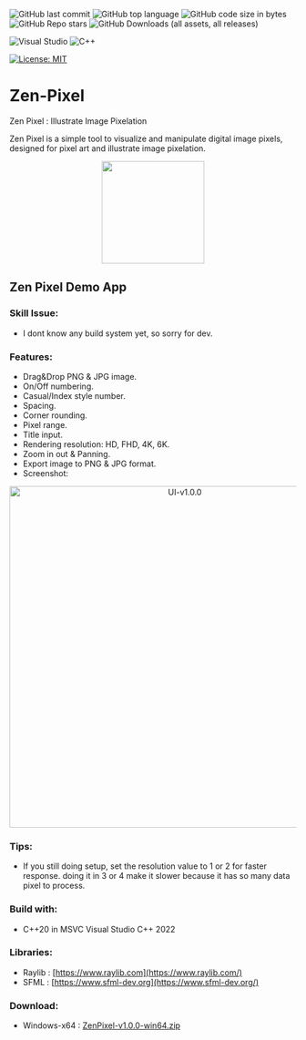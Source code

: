 ![GitHub last commit](https://img.shields.io/github/last-commit/UFTHaq/Zen-Pixel?style=for-the-badge)
![GitHub top language](https://img.shields.io/github/languages/top/UFTHaq/Zen-Pixel?logo=cpp&style=for-the-badge)
![GitHub code size in bytes](https://img.shields.io/github/languages/code-size/UFTHaq/Zen-Pixel?style=for-the-badge)
![GitHub Repo stars](https://img.shields.io/github/stars/UFTHaq/Zen-Pixel?color=red&style=for-the-badge)
![GitHub Downloads (all assets, all releases)](https://img.shields.io/github/downloads/UFTHaq/Zen-Pixel/total?style=for-the-badge)

![Visual Studio](https://img.shields.io/badge/Visual%20Studio-5C2D91.svg?style=for-the-badge&logo=visual-studio&logoColor=white)
![C++](https://img.shields.io/badge/c++-%2300599C.svg?style=for-the-badge&logo=c%2B%2B&logoColor=white)

[![License: MIT](https://img.shields.io/badge/License-MIT-black.svg?style=for-the-badge)](https://opensource.org/licenses/MIT)

# Zen-Pixel
Zen Pixel : Illustrate Image Pixelation

Zen Pixel is a simple tool to visualize and manipulate digital image pixels, designed for pixel art and illustrate image pixelation.

<div align="center">
  <img src="https://github.com/user-attachments/assets/1e35a476-31ae-4c60-b80d-7cd21cff0aa4" width=180/>
</div>

## Zen Pixel Demo App

### Skill Issue:
- I dont know any build system yet, so sorry for dev.

### Features:
- Drag&Drop PNG & JPG image.
- On/Off numbering.
- Casual/Index style number.
- Spacing.
- Corner rounding.
- Pixel range.
- Title input.
- Rendering resolution: HD, FHD, 4K, 6K.
- Zoom in out & Panning.
- Export image to PNG & JPG format.
- Screenshot:
<div align="center">
  <img alt="UI-v1.0.0" src="https://github.com/user-attachments/assets/50f8b394-934b-4ffd-ab8b-237cea6324ad" width="600"/>
</div>


### Tips:
- If you still doing setup, set the resolution value to 1 or 2 for faster response. doing it in 3 or 4 make it slower because it has so many data pixel to process.

### Build with:
- C++20 in MSVC Visual Studio C++ 2022

### Libraries:
- Raylib : [https://www.raylib.com](https://www.raylib.com/)
- SFML : [https://www.sfml-dev.org](https://www.sfml-dev.org/)

### Download:
- Windows-x64 : [ZenPixel-v1.0.0-win64.zip](https://github.com/UFTHaq/Zen-Pixel/releases/download/v1.0.0/ZenPixel-v1.0.0-win64.zip)


